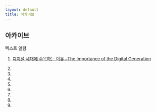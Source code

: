 ```yaml
---
layout: default
title: 아카이브
---
```


## 아카이브
 텍스트 일람

1. [디지털 세대에 주목하는 이유 ⎯The Importance of the Digital Generation](archives_0001.md)

2.

3.

4.

5.

6.

7.

8.

9.
